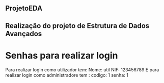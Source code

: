 ## ProjetoEDA
## Realização do projeto de Estrutura de Dados Avançados
# Senhas para realizar login
Para realizar login como utilizador tem: Nome: util NIF: 123456789
E para realizar login como administradore tem : codigo: 1  senha: 1
